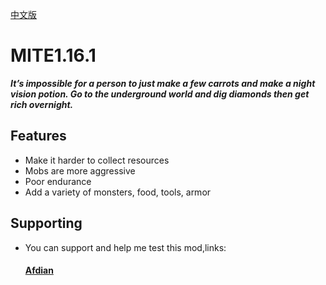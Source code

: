 [中文版](https://github.com/XiaoYuOvO/MITE1.16.1Pub/blob/master/README_CN.md)
# MITE1.16.1
**_It’s impossible for a person to just make a few carrots and make a night vision potion.
Go to the underground world and dig diamonds then get rich overnight._**
## Features
* Make it harder to collect resources
* Mobs are more aggressive
* Poor endurance
* Add a variety of monsters, food, tools, armor
 
## Supporting
 * You can support and help me test this mod,links:
    #### [Afdian](https://afdian.net/@XiaoYu233) 